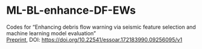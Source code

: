 # ML-BL-enhance-DF-EWs
Codes for “Enhancing debris flow warning via seismic feature selection and machine learning model evaluation” <br>
[Preprint](https://doi.org/10.22541/essoar.172183990.09256095/v1), DOI: https://doi.org/10.22541/essoar.172183990.09256095/v1

